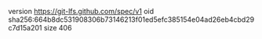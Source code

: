 version https://git-lfs.github.com/spec/v1
oid sha256:664b8dc531908306b73146213f01ed5efc385154e04ad26eb4cbd29c7d15a201
size 406
